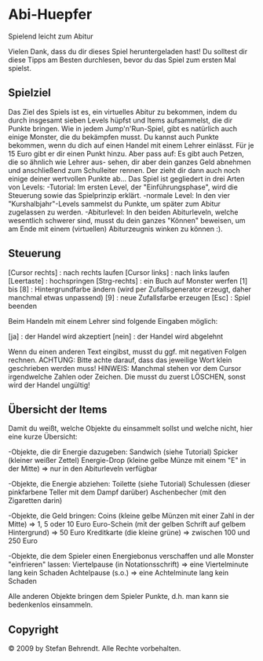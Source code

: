# Abi-Huepfer
Spielend leicht zum Abitur

Vielen Dank, dass du dir dieses Spiel heruntergeladen hast!
Du solltest dir diese Tipps am Besten durchlesen, bevor du das Spiel zum ersten Mal spielst.

## Spielziel
Das Ziel des Spiels ist es, ein virtuelles Abitur zu bekommen, indem du durch insgesamt sieben Levels hüpfst und
Items aufsammelst, die dir Punkte bringen. Wie in jedem Jump'n'Run-Spiel, gibt es natürlich auch einige Monster,
die du bekämpfen musst. Du kannst auch Punkte bekommen, wenn du dich auf einen Handel mit einem Lehrer einlässt.
Für je 15 Euro gibt er dir einen Punkt hinzu. Aber pass auf: Es gibt auch Petzen, die so ähnlich wie Lehrer aus-
sehen, dir aber dein ganzes Geld abnehmen und anschließend zum Schulleiter rennen. Der zieht dir dann auch noch
einige deiner wertvollen Punkte ab...
Das Spiel ist gegliedert in drei Arten von Levels:
 -Tutorial: Im ersten Level, der "Einführungsphase", wird die Steuerung sowie das Spielprinzip erklärt.
 -normale Level: In den vier "Kurshalbjahr"-Levels sammelst du Punkte, um später zum Abitur zugelassen zu werden.
 -Abiturlevel: In den beiden Abiturleveln, welche wesentlich schwerer sind, musst du dein ganzes "Können" beweisen,
	       um am Ende mit einem (virtuellen) Abiturzeugnis winken zu können :).


## Steuerung
[Cursor rechts] : nach rechts laufen
[Cursor links]  : nach links laufen
[Leertaste]	: hochspringen
[Strg-rechts] 	: ein Buch auf Monster werfen
[1] bis [8]	: Hintergrundfarbe ändern (wird per Zufallsgenerator erzeugt, daher manchmal etwas unpassend)
[9]		: neue Zufallsfarbe erzeugen
[Esc]		: Spiel beenden

Beim Handeln mit einem Lehrer sind folgende Eingaben möglich:

[ja]	: der Handel wird akzeptiert
[nein]	: der Handel wird abgelehnt

Wenn du einen anderen Text eingibst, musst du ggf. mit negativen Folgen rechnen.
ACHTUNG: Bitte achte darauf, dass das jeweilige Wort klein geschrieben werden muss!
HINWEIS: Manchmal stehen vor dem Cursor irgendwelche Zahlen oder Zeichen. Die musst du zuerst LÖSCHEN, sonst wird der Handel ungültig!


## Übersicht der Items
Damit du weißt, welche Objekte du einsammelt sollst und welche nicht, hier eine kurze Übersicht:

 -Objekte, die dir Energie dazugeben:
	Sandwich (siehe Tutorial)
	Spicker (kleiner weißer Zettel)
	Energie-Drop (kleine gelbe Münze mit einem "E" in der Mitte) => nur in den Abiturleveln verfügbar

 -Objekte, die Energie abziehen:
	Toilette (siehe Tutorial)
	Schulessen (dieser pinkfarbene Teller mit dem Dampf darüber)
	Aschenbecher (mit den Zigaretten darin)

 -Objekte, die Geld bringen:
	Coins (kleine gelbe Münzen mit einer Zahl in der Mitte) => 1, 5 oder 10 Euro
	Euro-Schein (mit der gelben Schrift auf gelbem Hintergrund) => 50 Euro
	Kreditkarte (die kleine grüne) => zwischen 100 und 250 Euro

 -Objekte, die dem Spieler einen Energiebonus verschaffen und alle Monster "einfrieren" lassen:
	Viertelpause (in Notationsschrift) => eine Viertelminute lang kein Schaden
	Achtelpause (s.o.) => eine Achtelminute lang kein Schaden

Alle anderen Objekte bringen dem Spieler Punkte, d.h. man kann sie bedenkenlos einsammeln.


## Copyright
© 2009 by Stefan Behrendt.
Alle Rechte vorbehalten.